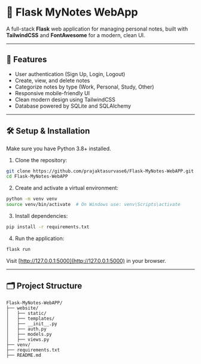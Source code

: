 # 📝 Flask MyNotes WebApp

A full-stack **Flask** web application for managing personal notes, built with **TailwindCSS** and **FontAwesome** for a modern, clean UI.

---

## 🚀 Features

- User authentication (Sign Up, Login, Logout)
- Create, view, and delete notes
- Categorize notes by type (Work, Personal, Study, Other)
- Responsive mobile-friendly UI
- Clean modern design using TailwindCSS
- Database powered by SQLite and SQLAlchemy

---

## 🛠 Setup & Installation

Make sure you have Python 3.8+ installed.

1. Clone the repository:

```bash
git clone https://github.com/prajaktasurvase6/Flask-MyNotes-WebAPP.git
cd Flask-MyNotes-WebAPP
```

2. Create and activate a virtual environment:

```bash
python -m venv venv
source venv/bin/activate  # On Windows use: venv\Scripts\activate
```

3. Install dependencies:

```bash
pip install -r requirements.txt
```

4. Run the application:

```bash
flask run
```

Visit [http://127.0.0.1:5000](http://127.0.0.1:5000) in your browser.

---

## 🗂 Project Structure

```
Flask-MyNotes-WebAPP/
├── website/
│   ├── static/
│   ├── templates/
│   ├── __init__.py
│   ├── auth.py
│   ├── models.py
│   ├── views.py
├── venv/
├── requirements.txt
├── README.md
```

